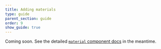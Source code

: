 ```yaml
---
title: Adding materials
type: guide
parent_section: guide
order: 9
show_guide: true
---
```


Coming soon. See the detailed [`material` component docs](../components/material.html) in the meantime.
